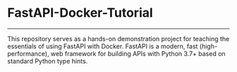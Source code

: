 # FastAPI-Docker-Tutorial
---
This repository serves as a hands-on demonstration project for teaching the essentials
of using FastAPI with Docker. FastAPI is a modern, fast (high-performance), web framework
for building APIs with Python 3.7+ based on standard Python type hints.